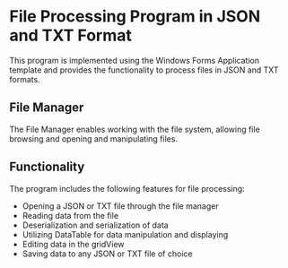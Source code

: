 # File Processing Program in JSON and TXT Format

This program is implemented using the Windows Forms Application template and provides the functionality to process files in JSON and TXT formats.

## File Manager

The File Manager enables working with the file system, allowing file browsing and opening and manipulating files.

## Functionality

The program includes the following features for file processing:

- Opening a JSON or TXT file through the file manager
- Reading data from the file
- Deserialization and serialization of data
- Utilizing DataTable for data manipulation and displaying
- Editing data in the gridView
- Saving data to any JSON or TXT file of choice

